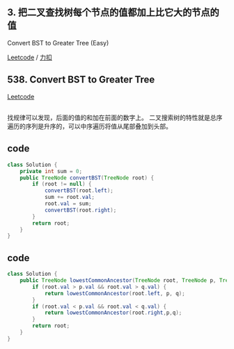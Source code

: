 
## 3. 把二叉查找树每个节点的值都加上比它大的节点的值

Convert BST to Greater Tree (Easy)

[Leetcode](https://leetcode.com/problems/convert-bst-to-greater-tree/description/) / [力扣](https://leetcode-cn.com/problems/convert-bst-to-greater-tree/description/)

## 538. Convert BST to Greater Tree

[Leetcode](https://leetcode-cn.com/problems/convert-bst-to-greater-tree/description/)

## 
找规律可以发现，后面的值的和加在前面的数字上。
二叉搜索树的特性就是总序遍历的序列是升序的，可以中序遍历将值从尾部叠加到头部。

## code
```java
class Solution {
    private int sum = 0;
    public TreeNode convertBST(TreeNode root) {
        if (root != null) {
            convertBST(root.left);
            sum += root.val;
            root.val = sum;
            convertBST(root.right);
        }
        return root;
    }
}
```


## code
```java
class Solution {
    public TreeNode lowestCommonAncestor(TreeNode root, TreeNode p, TreeNode q) {
        if (root.val > p.val && root.val > q.val) {
            return lowestCommonAncestor(root.left, p, q);
        }
        if (root.val < p.val && root.val < q.val) {
            return lowestCommonAncestor(root.right,p,q);
        }
        return root;
    }
}
```



